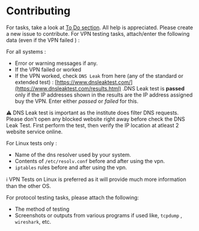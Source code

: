 # Contributing

For tasks, take a look at [To Do section](#2-to-do). All help is appreciated. Please create a new issue to contribute. For VPN testing tasks, attach/enter the following data (even if the VPN failed ) :

For all systems : 

- Error or warning messages if any.
- If the VPN failed or worked
- If the VPN worked, check `DNS Leak` from here (any of the standard or extended test) : [https://www.dnsleaktest.com/](https://www.dnsleaktest.com/results.html) .DNS Leak test is **passed** only if the IP addresses shown in the results are the IP address assigned buy the VPN. Enter either *passed* or *failed* for this.

:warning: DNS Leak test is important as the institute does filter DNS requests. Please don't open any blocked website right away before check the DNS Leak Test. First perform the test, then verify the IP location at atleast 2 website service online.

For Linux tests only :

- Name of the dns resolver used by your system.
- Contents of `/etc/resolv.conf` before and after using the vpn.
- `iptables` rules before and after using the vpn.

ℹ️ VPN Tests on Linux is preferred as it will provide much more information than the other OS.

For protocol testing tasks, please attach the following:
- The method of testing
- Screenshots or outputs from various programs if used like, `tcpdump` , `wireshark`, etc.


